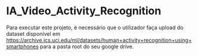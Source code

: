 # IA_Video_Activity_Recognition


Para executar este projeto, é necessário que o utilizador faça upload do dataset disponível em https://archive.ics.uci.edu/ml/datasets/human+activity+recognition+using+smartphones para a pasta root do seu google drive.
